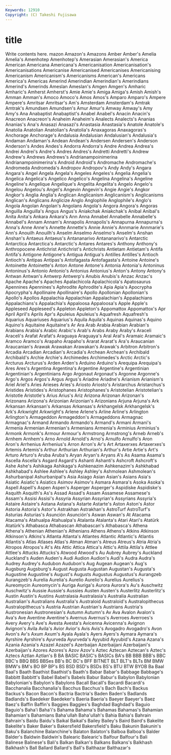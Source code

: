 ```yaml
---
Keywords: 12910 
Copyright: (C) Takeshi Fujisawa
---
```


# title

Write contents here.
mazon Amazon's Amazons Amber Amber's Amelia Amelia's Amenhotep Amenhotep's Amerasian
Amerasian's America American Americana Americana's Americanisation Americanisation's Americanisations Americanise Americanised
Americanises Americanising Americanism Americanism's Americanisms American's Americans America's Americas Amerind
Amerindian Amerindian's Amerindians Amerind's Amerinds Ameslan Ameslan's Amgen Amgen's Amharic
Amharic's Amherst Amherst's Amie Amie's Amiga Amiga's Amish Amish's Amman
Amman's Amoco Amoco's Amos Amos's Amparo Amparo's Ampere Ampere's Amritsar
Amritsar's Am's Amsterdam Amsterdam's Amtrak Amtrak's Amundsen Amundsen's Amur Amur's
Amway Amway's Amy Amy's Ana Anabaptist Anabaptist's Anabel Anabel's Anacin
Anacin's Anacreon Anacreon's Anaheim Anaheim's Analects Analects's Ananias Ananias's Ana's
Anasazi Anasazi's Anastasia Anastasia's Anatole Anatole's Anatolia Anatolian Anatolian's Anatolia's
Anaxagoras Anaxagoras's Anchorage Anchorage's Andalusia Andalusian Andalusian's Andalusia's Andaman Andaman's
Andean Andean's Andersen Andersen's Anderson Anderson's Andes Andes's Andorra Andorra's
Andre Andrea Andrea's Andrei Andrei's Andre's Andres Andres's Andretti Andretti's
Andrew Andrew's Andrews Andrews's Andrianampoinimerina Andrianampoinimerina's Android Android's Andromache Andromache's
Andromeda Andromeda's Andropov Andropov's Andy Andy's Angara Angara's Angel Angela
Angela's Angeles Angeles's Angelia Angelia's Angelica Angelica's Angelico Angelico's Angelina
Angelina's Angeline Angeline's Angelique Angelique's Angelita Angelita's Angelo Angelo's Angelou
Angelou's Angel's Angevin Angevin's Angie Angie's Angkor Angkor's Anglia Anglia's
Anglican Anglicanism Anglicanism's Anglicanisms Anglican's Anglicans Anglicize Anglo Anglophile Anglophile's
Anglo's Angola Angolan Angolan's Angolans Angola's Angora Angora's Angoras Anguilla
Anguilla's Angus Angus's Aniakchak Aniakchak's Anibal Anibal's Anita Anita's Ankara
Ankara's Ann Anna Annabel Annabelle Annabelle's Annabel's Annam Annam's Annapolis
Annapolis's Annapurna Annapurna's Anna's Anne Anne's Annette Annette's Annie Annie's
Annmarie Annmarie's Ann's Anouilh Anouilh's Anselm Anselmo Anselmo's Anselm's Anshan
Anshan's Antaeus Antaeus's Antananarivo Antananarivo's Antarctic Antarctica Antarctica's Antarctic's Antares
Antares's Anthony Anthony's Anthropocene Antichrist Antichrist's Antichrists Antietam Antietam's Antifa
Antifa's Antigone Antigone's Antigua Antigua's Antilles Antilles's Antioch Antioch's Antipas
Antipas's Antofagasta Antofagasta's Antoine Antoine's Antoinette Antoinette's Anton Antone Antone's
Antonia Antonia's Antoninus Antoninus's Antonio Antonio's Antonius Antonius's Anton's Antony
Antony's Antwan Antwan's Antwerp Antwerp's Anubis Anubis's Anzac Anzac's Apache
Apache's Apaches Apalachicola Apalachicola's Apatosaurus Apennines Apennines's Aphrodite Aphrodite's Apia
Apia's Apocrypha Apocrypha's Apollinaire Apollinaire's Apollo Apollonian Apollonian's Apollo's Apollos
Appalachia Appalachian Appalachian's Appalachians Appalachians's Appalachia's Appaloosa Appaloosa's Apple Apple's
Appleseed Appleseed's Appleton Appleton's Appomattox Appomattox's Apr April April's Aprils
Apr's Apuleius Apuleius's Aquafresh Aquafresh's Aquarius Aquariuses Aquarius's Aquila Aquila's
Aquinas Aquinas's Aquino Aquino's Aquitaine Aquitaine's Ar Ara Arab Arabia
Arabian Arabian's Arabians Arabia's Arabic Arabic's Arab's Arabs Araby Araby's
Araceli Araceli's Arafat Arafat's Araguaya Araguaya's Aral Aral's Aramaic Aramaic's
Aramco Aramco's Arapaho Arapaho's Ararat Ararat's Ara's Araucanian Araucanian's Arawak
Arawakan Arawakan's Arawak's Arbitron Arbitron's Arcadia Arcadian Arcadian's Arcadia's Archean
Archean's Archibald Archibald's Archie Archie's Archimedes Archimedes's Arctic Arctic's Arcturus
Arcturus's Arden Arden's Arduino Arduino's Arequipa Arequipa's Ares Ares's Argentina
Argentina's Argentine Argentine's Argentinian Argentinian's Argentinians Argo Argonaut Argonaut's Argonne
Argonne's Argo's Argos Argos's Argus Argus's Ariadne Ariadne's Arianism Arianism's
Ariel Ariel's Aries Arieses Aries's Ariosto Ariosto's Aristarchus Aristarchus's Aristides
Aristides's Aristophanes Aristophanes's Aristotelian Aristotelian's Aristotle Aristotle's Arius Arius's Ariz
Arizona Arizonan Arizonan's Arizonans Arizona's Arizonian Arizonian's Arizonians Arjuna Arjuna's
Ark Arkansan Arkansan's Arkansas Arkansas's Arkhangelsk Arkhangelsk's Ark's Arkwright Arkwright's
Arlene Arlene's Arline Arline's Arlington Arlington's Armageddon Armageddon's Armageddons Armagnac
Armagnac's Armand Armando Armando's Armand's Armani Armani's Armenia Armenian Armenian's
Armenians Armenia's Arminius Arminius's Armonk Armonk's Armour Armour's Armstrong Armstrong's
Arneb Arneb's Arnhem Arnhem's Arno Arnold Arnold's Arno's Arnulfo Arnulfo's
Aron Aron's Arrhenius Arrhenius's Arron Arron's Ar's Art Artaxerxes Artaxerxes's
Artemis Artemis's Arthur Arthurian Arthurian's Arthur's Artie Artie's Art's Arturo
Arturo's Aruba Aruba's Aryan Aryan's Aryans A's As Asama Asama's
Ascella Ascella's Asgard Asgard's Ashanti Ashanti's Ashcroft Ashcroft's Ashe Ashe's
Ashikaga Ashikaga's Ashkenazim Ashkenazim's Ashkhabad Ashkhabad's Ashlee Ashlee's Ashley Ashley's
Ashmolean Ashmolean's Ashurbanipal Ashurbanipal's Asia Asiago Asian Asian's Asians Asia's
Asiatic Asiatic's Asiatics Asimov Asimov's Asmara Asmara's Asoka Asoka's Aspell
Aspell's Aspen Aspen's Asperger Asperger's Aspidiske Aspidiske's Asquith Asquith's As's
Assad Assad's Assam Assamese Assamese's Assam's Assisi Assisi's Assyria Assyrian
Assyrian's Assyrians Assyria's Astaire Astaire's Astana Astana's Astarte Astarte's Aston
Aston's Astor Astoria Astoria's Astor's Astrakhan Astrakhan's AstroTurf AstroTurf's Asturias
Asturias's Asunción Asunción's Aswan Aswan's At Atacama Atacama's Atahualpa Atahualpa's
Atalanta Atalanta's Atari Atari's Atatürk Atatürk's Athabasca Athabascan Athabascan's Athabasca's
Athena Athena's Athenian Athenian's Athenians Athens Athens's Atkins Atkinson Atkinson's
Atkins's Atlanta Atlanta's Atlantes Atlantic Atlantic's Atlantis Atlantis's Atlas Atlases
Atlas's Atman Atman's Atreus Atreus's Atria Atria's Atropos Atropos's At's
Ats Attic Attica Attica's Attic's Attila Attila's Attlee Attlee's Attucks
Attucks's Atwood Atwood's Au Aubrey Aubrey's Auckland Auckland's Auden Auden's
Audi Audion Audion's Audi's Audra Audra's Audrey Audrey's Audubon Audubon's
Aug Augean Augean's Aug's Augsburg Augsburg's August Augusta Augustan Augustan's
Augusta's Augustine Augustine's August's Augusts Augustus Augustus's Aurangzeb Aurangzeb's Aurelia
Aurelia's Aurelio Aurelio's Aurelius Aurelius's Aureomycin Aureomycin's Auriga Auriga's Aurora
Aurora's Au's Auschwitz Auschwitz's Aussie Aussie's Aussies Austen Austen's Austerlitz
Austerlitz's Austin Austin's Austins Australasia Australasia's Australia Australian Australian's Australians
Australia's Australoid Australoid's Australopithecus Australopithecus's Austria Austrian Austrian's Austrians Austria's
Austronesian Austronesian's Autumn Autumn's Av Ava Avalon Avalon's Ava's Ave
Aventine Aventine's Avernus Avernus's Averroes Averroes's Avery Avery's Ave's Avesta
Avesta's Avicenna Avicenna's Avignon Avignon's Avila Avila's Avior Avior's Avis
Avis's Avogadro Avogadro's Avon Avon's Av's Axum Axum's Ayala Ayala's
Ayers Ayers's Aymara Aymara's Ayrshire Ayrshire's Ayurveda Ayurveda's Ayyubid Ayyubid's
Azana Azana's Azania Azania's Azazel Azazel's Azerbaijan Azerbaijani Azerbaijani's Azerbaijan's
Azores Azores's Azov Azov's Aztec Aztecan Aztecan's Aztec's Aztecs Aztlan
Aztlan's B BA BASIC BASIC's BASICs BA's BB BBB BBB's
BBC BBC's BBQ BBS BBSes BB's BC BC's BFF BITNET
BLT BLT's BLTs BM BMW BMW's BM's BO BP BP's
BS BSD BSD's BSDs BS's BTU BTW BYOB Ba Baal
Baal's Baath Baathist Baathist's Baath's Babar Babar's Babbage Babbage's Babbitt
Babbitt's Babel Babel's Babels Babur Babur's Babylon Babylonian Babylonian's Babylon's
Babylons Bacall Bacall's Bacardi Bacardi's Bacchanalia Bacchanalia's Bacchus Bacchus's Bach
Bach's Backus Backus's Bacon Bacon's Bactria Bactria's Baden Baden's Badlands
Badlands's Baedeker Baedeker's Baeria Baeria's Baeyer Baeyer's Baez Baez's Baffin
Baffin's Baggies Baggies's Baghdad Baghdad's Baguio Baguio's Baha'i Baha'i's Bahama
Bahama's Bahamas Bahamas's Bahamian Bahamian's Bahamians Baha'ullah Baha'ullah's Bahia Bahia's
Bahrain Bahrain's Baidu Baidu's Baikal Baikal's Bailey Bailey's Baird Baird's
Bakelite Bakelite's Baker Baker's Bakersfield Bakersfield's Baku Bakunin Bakunin's Baku's
Balanchine Balanchine's Balaton Balaton's Balboa Balboa's Balder Balder's Baldwin Baldwin's
Balearic Balearic's Balfour Balfour's Bali Balinese Balinese's Bali's Balkan Balkan's
Balkans Balkans's Balkhash Balkhash's Ball Ballard Ballard's Ball's Balthazar Balthazar's

